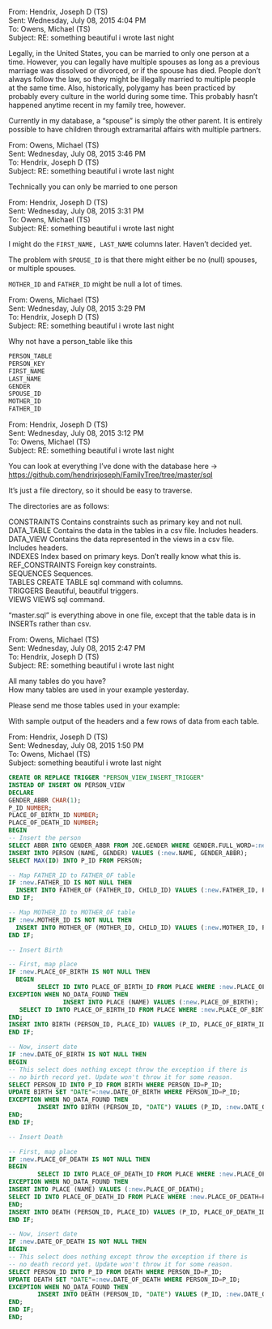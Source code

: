 From: Hendrix, Joseph D (TS)<br />
Sent: Wednesday, July 08, 2015 4:04 PM<br />
To: Owens, Michael (TS)<br />
Subject: RE: something beautiful i wrote last night<br />

Legally, in the United States, you can be married to only one person at a time. However, you can legally have multiple spouses as long as a previous marriage was dissolved or divorced, or if the spouse has died. People don’t always follow the law, so they might be illegally married to multiple people at the same time. Also, historically, polygamy has been practiced by probably every culture in the world during some time. This probably hasn’t happened anytime recent in my family tree, however.

Currently in my database, a “spouse” is simply the other parent. It is entirely possible to have children through extramarital affairs with multiple partners.

From: Owens, Michael (TS)<br />
Sent: Wednesday, July 08, 2015 3:46 PM<br />
To: Hendrix, Joseph D (TS)<br />
Subject: RE: something beautiful i wrote last night<br />

Technically you can only be married to one person

From: Hendrix, Joseph D (TS) <br />
Sent: Wednesday, July 08, 2015 3:31 PM<br />
To: Owens, Michael (TS)<br />
Subject: RE: something beautiful i wrote last night

I might do the `FIRST_NAME, LAST_NAME` columns later. Haven’t decided yet.

The problem with `SPOUSE_ID` is that there might either be no (null) spouses, or multiple spouses.

`MOTHER_ID` and `FATHER_ID` might be null a lot of times.

From: Owens, Michael (TS)<br />
Sent: Wednesday, July 08, 2015 3:29 PM<br />
To: Hendrix, Joseph D (TS)<br />
Subject: RE: something beautiful i wrote last night

Why not have a person_table like this
```sql
PERSON_TABLE
PERSON_KEY
FIRST_NAME
LAST_NAME
GENDER
SPOUSE_ID
MOTHER_ID
FATHER_ID
```

From: Hendrix, Joseph D (TS)<br />
Sent: Wednesday, July 08, 2015 3:12 PM<br />
To: Owens, Michael (TS)<br />
Subject: RE: something beautiful i wrote last night

You can look at everything I’ve done with the database here -> https://github.com/hendrixjoseph/FamilyTree/tree/master/sql 

It’s just a file directory, so it should be easy to traverse.

The directories are as follows:

CONSTRAINTS	Contains constraints such as primary key and not null.<br />
DATA_TABLE	Contains the data in the tables in a csv file. Includes headers.<br />
DATA_VIEW	Contains the data represented in the views in a csv file. Includes headers.<br />
INDEXES	Index based on primary keys. Don’t really know what this is.<br />
REF_CONSTRAINTS	Foreign key constraints.<br />
SEQUENCES	Sequences.<br />
TABLES	CREATE TABLE sql command with columns.<br />
TRIGGERS	Beautiful, beautiful triggers.<br />
VIEWS	VIEWS sql command.

“master.sql” is everything above in one file, except that the table data is in INSERTs rather than csv.

From: Owens, Michael (TS) <br />
Sent: Wednesday, July 08, 2015 2:47 PM<br />
To: Hendrix, Joseph D (TS)<br />
Subject: RE: something beautiful i wrote last night

All many tables  do you have?<br />
How many tables are used in your example yesterday.

Please send me those tables used in your example:

With sample output of the headers and a few rows of data from each table.

From: Hendrix, Joseph D (TS)<br />
Sent: Wednesday, July 08, 2015 1:50 PM<br />
To: Owens, Michael (TS)<br />
Subject: something beautiful i wrote last night<br />

```sql
CREATE OR REPLACE TRIGGER "PERSON_VIEW_INSERT_TRIGGER"
INSTEAD OF INSERT ON PERSON_VIEW
DECLARE
GENDER_ABBR CHAR(1);
P_ID NUMBER;
PLACE_OF_BIRTH_ID NUMBER;
PLACE_OF_DEATH_ID NUMBER;
BEGIN
-- Insert the person
SELECT ABBR INTO GENDER_ABBR FROM JOE.GENDER WHERE GENDER.FULL_WORD=:new.GENDER;
INSERT INTO PERSON (NAME, GENDER) VALUES (:new.NAME, GENDER_ABBR);
SELECT MAX(ID) INTO P_ID FROM PERSON;

-- Map FATHER_ID to FATHER_OF table
IF :new.FATHER_ID IS NOT NULL THEN
  INSERT INTO FATHER_OF (FATHER_ID, CHILD_ID) VALUES (:new.FATHER_ID, P_ID);
END IF;

-- Map MOTHER_ID to MOTHER_OF table
IF :new.MOTHER_ID IS NOT NULL THEN
  INSERT INTO MOTHER_OF (MOTHER_ID, CHILD_ID) VALUES (:new.MOTHER_ID, P_ID);
END IF;

-- Insert Birth

-- First, map place
IF :new.PLACE_OF_BIRTH IS NOT NULL THEN
  BEGIN
        SELECT ID INTO PLACE_OF_BIRTH_ID FROM PLACE WHERE :new.PLACE_OF_BIRTH=PLACE.NAME;
EXCEPTION WHEN NO_DATA_FOUND THEN
               INSERT INTO PLACE (NAME) VALUES (:new.PLACE_OF_BIRTH);
   SELECT ID INTO PLACE_OF_BIRTH_ID FROM PLACE WHERE :new.PLACE_OF_BIRTH=PLACE.NAME;
END;
INSERT INTO BIRTH (PERSON_ID, PLACE_ID) VALUES (P_ID, PLACE_OF_BIRTH_ID);
END IF;

-- Now, insert date
IF :new.DATE_OF_BIRTH IS NOT NULL THEN
BEGIN
-- This select does nothing except throw the exception if there is
-- no birth record yet. Update won't throw it for some reason.
SELECT PERSON_ID INTO P_ID FROM BIRTH WHERE PERSON_ID=P_ID;
UPDATE BIRTH SET "DATE"=:new.DATE_OF_BIRTH WHERE PERSON_ID=P_ID;
EXCEPTION WHEN NO_DATA_FOUND THEN
        INSERT INTO BIRTH (PERSON_ID, "DATE") VALUES (P_ID, :new.DATE_OF_BIRTH);
END;
END IF;

-- Insert Death

-- First, map place
IF :new.PLACE_OF_DEATH IS NOT NULL THEN
BEGIN
        SELECT ID INTO PLACE_OF_DEATH_ID FROM PLACE WHERE :new.PLACE_OF_DEATH=PLACE.NAME;
EXCEPTION WHEN NO_DATA_FOUND THEN
INSERT INTO PLACE (NAME) VALUES (:new.PLACE_OF_DEATH);
SELECT ID INTO PLACE_OF_DEATH_ID FROM PLACE WHERE :new.PLACE_OF_DEATH=PLACE.NAME;
END;
INSERT INTO DEATH (PERSON_ID, PLACE_ID) VALUES (P_ID, PLACE_OF_DEATH_ID);
END IF;

-- Now, insert date
IF :new.DATE_OF_DEATH IS NOT NULL THEN
BEGIN
-- This select does nothing except throw the exception if there is
-- no death record yet. Update won't throw it for some reason.
SELECT PERSON_ID INTO P_ID FROM DEATH WHERE PERSON_ID=P_ID;
UPDATE DEATH SET "DATE"=:new.DATE_OF_DEATH WHERE PERSON_ID=P_ID;
EXCEPTION WHEN NO_DATA_FOUND THEN
        INSERT INTO DEATH (PERSON_ID, "DATE") VALUES (P_ID, :new.DATE_OF_DEATH);
END;
END IF;
END;
```
